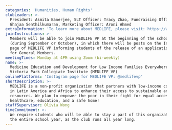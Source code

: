 ```yaml
---
categories: 'Humanities, Human Rights'
clubLeaders: >-
  President: Asmita Banerjee, SLT Officer: Tracy Zhao, Fundraising Officer:
  Ghajaa Senthilkumaran, Marketing Officer: Aroni Ahmed
extraInformation: 'To learn more about MEDLIFE, please visit: https://www.medlifemovement.org/'
joinInstructions: >-
  Members will be able to join MEDLIFE VP at the beginning of the school year
  (during September or October), in which there will be posts on the Instagram
  page of MEDLIFE VP informing students of the release of an application form
  for General Members.
meetingTimes: Monday at 4PM using Zoom (bi-weekly)
name: >-
  Medicine Education and Development for Low Income Families Everywhere at
  Victoria Park Collegiate Institute (MEDLIFE VP)
onlinePlatforms: 'Instagram page for MEDLIFE VP: @medlifevp'
shortDescription: >-
  MEDLIFE is a non-profit organization that partners with low-income communities
  in Latin America and Africa to enhance their access to sustainable and basic
  resources. We plan to empower the poor in their fight for equal access to
  healthcare, education, and a safe home!
staffSupervisor: Olivia Wong
timeCommitment: >-
  We require students who will be able to stay a part of this organization for
  the entire school year, as the club runs all year long.
---
```


